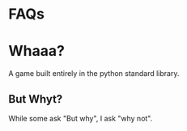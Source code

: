 # FAQs
# Whaaa?
A game built entirely in the python standard library. 
## But Whyt?
While some ask "But why", I ask "why not".
